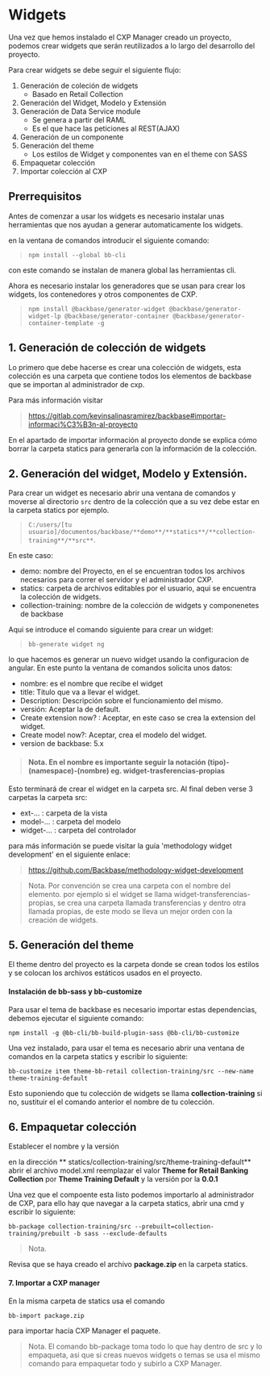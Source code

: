 # Widgets

Una vez que hemos instalado el CXP Manager  creado un proyecto, podemos crear widgets que serán reutilizados a lo largo del desarrollo del proyecto.

Para crear widgets se debe seguir el siguiente flujo:

1. Generación de coleción de widgets
    * Basado en Retail Collection
2. Generación del Widget, Modelo y Extensión
3. Generación de Data Service module
    * Se genera a partir del RAML
    * Es el que hace las peticiones al REST(AJAX)
4. Generación de un componente
5. Generación del theme
   * Los estilos de Widget y componentes van en el theme con SASS
6. Empaquetar colección
7. Importar colección al CXP

## Prerrequisitos

Antes de comenzar a usar los widgets es necesario instalar unas herramientas que nos ayudan a generar automaticamente los widgets.

en la ventana de comandos introducir el siguiente comando:

> `npm install --global bb-cli`

con este comando se instalan de manera global las herramientas cli.

Ahora es necesario instalar los generadores que se usan para crear los widgets, los contenedores y otros componentes de CXP.

> `npm install @backbase/generator-widget @backbase/generator-widget-lp @backbase/generator-container @backbase/generator-container-template -g`


## 1. Generación de colección de widgets

Lo primero que debe hacerse es crear una colección de widgets, esta colección es una carpeta que contiene todos los elementos de backbase que se importan
al administrador de cxp.

Para más información visitar

> https://gitlab.com/kevinsalinasramirez/backbase#importar-informaci%C3%B3n-al-proyecto

En el apartado de importar información al proyecto donde se explica cómo borrar la carpeta statics para generarla con la información de la colección.

## 2. Generación del widget, Modelo y Extensión.

Para crear un widget es necesario abrir una ventana de comandos y moverse al directorio `src` dentro de la colección que a su vez debe estar en la
carpeta statics por ejemplo.

> `C:/users/[tu usuario]/documentos/backbase/**demo**/**statics**/**collection-training**/**src**`.

En este caso:

* demo: nombre del Proyecto, en el se encuentran todos los archivos necesarios para correr el servidor y el administrador CXP.
* statics: carpeta de archivos editables por el usuario, aqui se encuentra la colección de widgets.
* collection-training: nombre de la colección de widgets y componenetes de backbase

Aqui se introduce el comando siguiente para crear un widget:

> `bb-generate widget ng`

lo que hacemos es generar un nuevo widget usando la configuracion de angular. En este punto la ventana de comandos solicita unos datos:

* nombre: es el nombre que recibe el widget
* title: Titulo que va a llevar el widget.
* Description: Descripción sobre el funcionamiento del mismo.
* versión: Aceptar la de default.
* Create extension now? : Aceptar, en este caso se crea la extension del widget.
* Create model now?: Aceptar, crea el modelo del widget.
* version de backbase: 5.x

> #### Nota. En el nombre es importante seguir la notación (tipo)-(namespace)-(nombre) eg. widget-trasferencias-propias

Esto terminará de crear el widget en la carpeta src. Al final deben verse 3 carpetas la carpeta src:

 * ext-... : carpeta de la vista
 * model-... : carpeta del modelo
 * widget-... :  carpeta del controlador

para más información se puede visitar la guía 'methodology widget development' en el siguiente enlace:

> https://github.com/Backbase/methodology-widget-development

> Nota. Por convención se crea una carpeta con el nombre del elemento. por ejemplo si el widget se llama widget-transferencias-propias, se crea una carpeta llamada transferencias
y dentro otra llamada propias, de este modo se lleva un mejor orden con la creación de widgets.


## 5. Generación del theme

El theme dentro del proyecto es la carpeta donde se crean todos los estilos y se colocan los archivos estáticos usados en el proyecto.

#### Instalación de bb-sass y bb-customize

Para usar el tema de backbase es necesario importar estas dependencias, debemos ejecutar el siguiente comando:

`npm install -g @bb-cli/bb-build-plugin-sass @bb-cli/bb-customize`

Una vez instalado, para usar el tema es necesario abrir una ventana de comandos en la carpeta statics y escribir lo siguiente:

`bb-customize item theme-bb-retail collection-training/src --new-name theme-training-default`

Esto suponiendo que tu colección de widgets se llama **collection-training** si no, sustituir el el comando anterior el nombre de tu colección.

## 6. Empaquetar colección

Establecer el nombre y la versión

en la dirección ** statics/collection-training/src/theme-training-default**
abrir el archivo model.xml reemplazar el valor **Theme for Retail Banking Collection** por **Theme Training Default**
y la versión por la **0.0.1**

Una vez que el compoente esta listo podemos importarlo al administrador de CXP, para ello hay que navegar a la carpeta statics, abrir una cmd y escribir lo siguiente:

`bb-package collection-training/src --prebuilt=collection-training/prebuilt -b sass --exclude-defaults`

> Nota.

Revisa que se haya creado el archivo **package.zip** en la carpeta statics.

#### 7. Importar a CXP manager

En la misma carpeta de statics usa el comando

`bb-import package.zip`

para importar hacía CXP Manager el paquete.

> Nota. El comando bb-package toma todo lo que hay dentro de src y lo empaqueta, asi que si creas nuevos widgets o temas se usa el mismo comando para
empaquetar todo y subirlo a CXP Manager.
